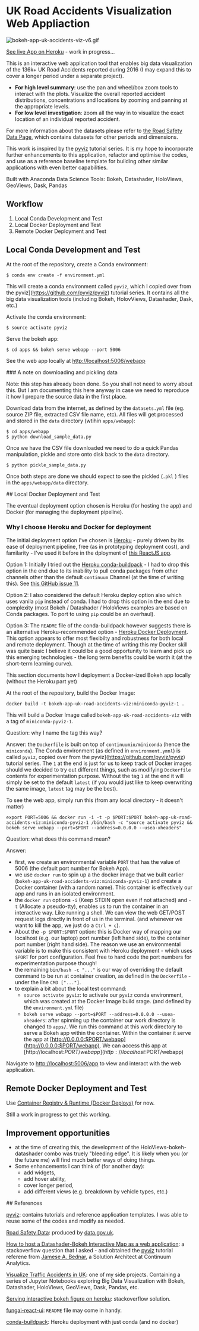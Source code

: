 # UK Road Accidents Visualization Web Appliaction

![bokeh-app-uk-accidents-viz-v6.gif](./assets/bokeh-app-uk-accidents-viz-v6.gif)

[See live App on Heroku](https://uk-road-accidents-viz.herokuapp.com/) - work in progress...

This is an interactive web application tool that enables big data visualization of the 136k+ UK Road Accidents reported during 2016 (I may expand this to cover a longer period under a separate project).

- **For high level summary**: use the pan and wheel/box zoom tools to interact with the plots. Visualize the overall reported accident distributions, concentrations and locations by zooming and panning at the appropriate levels.
- **For low level investigation**: zoom all the way in to visualize the exact location of an individual reported accident.

For more information about the datasets please refer to [the Road Safety Data Page](https://data.gov.uk/dataset/road-accidents-safety-data), which contains datasets for other periods and dimensions.

This work is inspired by the [pyviz](https://github.com/pyviz/pyviz) tutorial series. It is my hope to incorporate further enhancements to this application, refactor and optimise the codes, and use as a reference baseline template for building other similar applications with even better capabilities.

Built with Anaconda Data Science Tools: Bokeh, Datashader, HoloViews, GeoViews, Dask, Pandas

## Workflow

1. Local Conda Development and Test
2. Local Docker Deployment and Test
3. Remote Docker Deployment and Test

## Local Conda Development and Test

At the root of the repository, create a Conda environment:

```
$ conda env create -f environment.yml
```

This will create a conda environment called `pyviz`, which I copied over from the pyviz](https://github.com/pyviz/pyviz) tutorial series. It contains all the big data visualization tools (including Bokeh, HolovViews, Datashader, Dask, etc.)

Activate the conda environment:

```
$ source activate pyviz
```

Serve the bokeh app:

```
$ cd apps && bokeh serve webapp --port 5006
```

See the web app locally at [http://localhost:5006/webapp](http://localhost:5006/webapp)

### A note on downloading and pickling data

Note: this step has already been done. So you shall not need to worry about this. But I am documenting this here anyway in case we need to reproduce it how I prepare the source data in the first place.

Download data from the internet, as defined by the `datasets.yml` file (eg. source ZIP file, extracted CSV file name, etc). All files will get processed and stored in the `data` directory (wtihin `apps/webapp`):

```
$ cd apps/webapp
$ python download_sample_data.py
```

Once we have the CSV file downloaded we need to do a quick Pandas manipulation, pickle and store onto disk back to the `data` directory.

```
$ python pickle_sample_data.py
```

Once both steps are done we should expect to see the pickled (`.pkl` ) files in the `apps/webapp/data` directory.

## Local Docker Deployment and Test

The eventual deployment option chosen is Heroku (for hosting the app) and Docker (for managing the deployment pipeline).

### Why I choose Heroku and Docker for deployment

The initial deployment option I've chosen is [Heroku](https://www.heroku.com/) - purely driven by its ease of deployment pipeline, free (as in prototyping deployment cost), and familarity - I've used it before in the dployment of [this ReactJS app](https://fungai-react-ui.herokuapp.com/fungpredict).

Option 1: Initially I tried out the [Heroku conda-buildpack](https://github.com/kennethreitz/conda-buildpack) - I had to drop this option in the end due to its inability to pull conda packages from other channels other than the default `continuum` Channel (at the time of writing this). See [this GitHub issue 11](https://github.com/kennethreitz/conda-buildpack/issues/11).

Option 2: I also considered the default Heroku deploy option also which uses vanila `pip` instead of conda. I had to drop this option in the end due to complexity (most Bokeh / Datashader / HoloViews examples are based on Conda packages. To port to using `pip` could be an overhaul).

Option 3:  The `README` file of the conda-buildpack however suggests there is an alternative Heroku-recommended option - [Heroku Docker Deployment](https://devcenter.heroku.com/articles/container-registry-and-runtime#getting-started). This option appears to offer most flexibilty and robustness for both local and remote deployment. Though at the time of writing this my Docker skill was quite basic I believe it could be a good opportunity to learn and pick up this emerging technologies - the long term benefits could be worth it (at the short-term learning curve).

This section documents how I deployment a Docker-ized Bokeh app locally (without the Heroku part yet)

At the root of the repository, build the Docker Image:

```
docker build -t bokeh-app-uk-road-accidents-viz:miniconda-pyviz-1 .
```

This will build a Docker Image called `bokeh-app-uk-road-accidents-viz` with a tag of `miniconda-pyviz-1`.

Question: why I name the tag this way?

Answer: the `Dockerfile` is built on top of `continuumio/miniconda` (hence the `miniconda`). The Conda environment (as defined in `environment.ymnl`) is called `pyviz`, copied over from the pyviz](https://github.com/pyviz/pyviz) tutorial series. The `1` at the end is just for us to keep track of Docker images should we decided to try out different things, such as modifying `Dockerfile` contents for experimentation purpose. Without the tag `1` at the end it will simply be set to the default `latest` (if you would just like to keep overwriting the same image, `latest` tag may be the best).

To see the web app, simply run this (from any local directory - it doesn't matter)

```
export PORT=5006 && docker run -i -t -p $PORT:$PORT bokeh-app-uk-road-accidents-viz:miniconda-pyviz-1 /bin/bash -c "source activate pyviz && bokeh serve webapp --port=$PORT --address=0.0.0.0 --usea-xheaders"
```

Question: what does this command mean?

Answer:

- first, we create an environmental variable `PORT` that has the value of 5006 (the default port number for Bokeh App).
- we use `docker run` to spin up a the docker image that we built earlier (`bokeh-app-uk-road-accidents-viz:miniconda-pyviz-1`) and create a Docker container (with a random name). This container is effectively our app and runs in an isolated environment.
- the `docker run` options `-i` (Keep STDIN open even if not attached) and `-t` (Allocate a pseudo-tty), enables us to run the container in an interactive way. Like running a shell. We can view the web GET/POST request logs directly in front of us in the terminal. (and whenever we want to kill the app, we just do a `Ctrl + c`).
- About the `-p $PORT:$PORT` option: this is Docker way of mapping our localhost (e.g. our laptop) port number (left hand side), to the container port number (right hand side). The reason we use an environmental variable is to make this consistent with Heroku deployment - which uses `$PORT` for port configuration. Feel free to hard code the port numbers for experimentation purpose though!
- the remaining `bin/bash -c "..."` is our way of overriding the default command to be run at container creation, as defined in the `Dockerfile` - under the line `CMD ["..."]`.
- to explain a bit about the local test command:
  - `source activate pyviz`: to activate our `pyviz` conda environment, which was created at the Docker Image build srage. (and defined by the `environment.yml` file)
  - `bokeh serve webapp --port=$PORT --address=0.0.0.0 --usea-xheaders`: after spinning up the container our work directory is changed to `apps/`. We run this command at this work directory to serve a Bokeh app within the container. Within the container it serve the app at [http://0.0.0.0:$PORT/webapp](http://0.0.0.0:$PORT/webapp). We can access this app at [http://localhost:$PORT/webapp](http://localhost:$PORT/webapp)

Navigate to [http://localhost:5006/app](http://localhost:5006/app) to view and interact with the web application.

## Remote Docker Deployment and Test

Use [Container Registry & Runtime (Docker Deploys)](https://devcenter.heroku.com/articles/container-registry-and-runtime#pushing-an-image-s) for now.

Still a work in progress to get this working.

## Improvement opportunities

- at the time of creating this, the development of the HoloViews-bokeh-datashader combo was truely "bleeding edge". It is likely when you (or the future me) will find much better ways of doing things.
- Some enhancements I can think of (for another day):
  - add widgets,
  - add hover ability,
  - cover longer period,
  - add different views (e.g. breakdown by vehicle types, etc.)

## References

[pyviz](https://github.com/pyviz/pyviz): contains tutorials and reference application templates. I was able to reuse some of the codes and modify as needed.

[Road Safety Data](https://data.gov.uk/dataset/road-accidents-safety-data): produced by [data.gov.uk](https://data.gov.uk/).

[How to host a Datashader-Bokeh Interactive Map as a web application](https://stackoverflow.com/questions/48784128/how-to-host-a-datashader-bokeh-interactive-map-as-a-web-application/48806197#48806197): a stackoverflow question that I asked - and obtained the [pyviz](https://github.com/pyviz/pyviz) tutorial referene from [Jamese A. Bednar](https://stackoverflow.com/users/5909839/james-a-bednar), a Solution Architect at Continuum Analytics.

[Visualize Traffic Accidents in UK](https://github.com/Atlas7/visualize-traffic-accidents-in-uk): one of my side projects. Containing a series of Jupyter Notebooks exploring Big Data Visualization with Bokeh, Datashader, HoloViews, GeoViews, Dask, Pandas, etc.

[Serving interactive bokeh figure on heroku](https://stackoverflow.com/questions/38417200/serving-interactive-bokeh-figure-on-heroku/38447618#38447618): stackoverflow solution.

[fungai-react-ui](https://github.com/Atlas7/fungai-react-ui): `README` file may come in handy.

[conda-buildpack](https://github.com/kennethreitz/conda-buildpack): Heroku deployment with just conda (and no docker)
